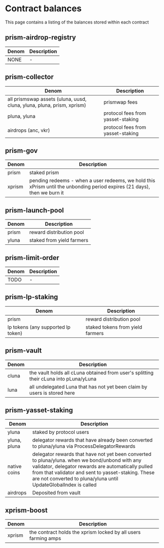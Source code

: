 # Contract balances 
This page contains a listing of the balances stored within each contract

## prism-airdrop-registry
| Denom | Description |
| - | - |
| NONE | - |

## prism-collector

| Denom | Description |
| - | - |
| all prismswap assets (uluna, uusd, cluna, yluna, pluna, prism, xprism) | prismwap fees |
| pluna, yluna | protocol fees from yasset-staking |
| airdrops (anc, vkr) | protocol fees from yasset-staking |

## prism-gov

| Denom | Description |
| - | - |
| prism | staked prism |
| xprism | pending redeems - when a user redeems, we hold this xPrism until the unbonding period expires (21 days), then we burn it |

## prism-launch-pool

| Denom | Description |
| - | - |
| prism | reward distribution pool |
| yluna | staked from yield farmers |

## prism-limit-order
| Denom | Description |
| - | - |
| TODO | - |

## prism-lp-staking

| Denom | Description |
| - | - |
| prism | reward distribution pool |
| lp tokens (any supported lp token) | staked tokens from yield farmers |

## prism-vault
| Denom | Description |
| - | - |
| cluna | the vault holds all cLuna obtained from user's splitting their cLuna into pLuna/yLuna |
| luna | all undelegated Luna that has not yet been claim by users is stored here |

## prism-yasset-staking
| Denom | Description |
| - | - |
| yluna | staked by protocol users |
| yluna, pluna | delegator rewards that have already been converted to pluna/yluna via ProcessDelegatorRewards |
| native coins |  delegator rewards that have not yet been converted to pluna/yluna.  when we bond/unbond with any validator, delegator rewards are automatically pulled from that validator and sent to yasset-staking.  These are not converted to pluna/yluna until UpdateGlobalIndex is called |
| airdrops |  Deposited from vault |

## xprism-boost
| Denom | Description |
| - | - |
| xprism | the contract holds the xprism locked by all users farming amps |
